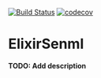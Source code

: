 [![Build Status](https://travis-ci.com/calipo/elixir_senml.svg?branch=master)](https://travis-ci.com/calipo/elixir_senml) 
[![codecov](https://codecov.io/gh/calipo/elixir_senml/branch/master/graph/badge.svg)](https://codecov.io/gh/calipo/elixir_senml)



# ElixirSenml

**TODO: Add description**
